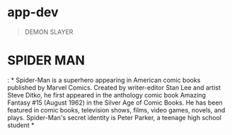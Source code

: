 # app-dev
> DEMON SLAYER

# SPIDER MAN
: * Spider-Man is a superhero appearing in American comic books published by Marvel Comics. Created by writer-editor Stan Lee and artist Steve Ditko, he first appeared in the anthology comic book Amazing Fantasy #15 (August 1962) in the Silver Age of Comic Books. He has been featured in comic books, television shows, films, video games, novels, and plays.
Spider-Man's secret identity is Peter Parker, a teenage high school student *
